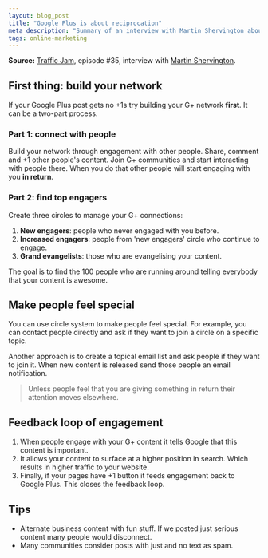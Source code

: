 ```yaml
---
layout: blog_post
title: "Google Plus is about reciprocation"
meta_description: "Summary of an interview with Martin Shervington about engaing with people on Google Plus and promoting your content."
tags: online-marketing
---
```


**Source:** [Traffic Jam](http://www.veravo.com/trafficjam/google-plus-circle-strategies-martin-shervington/), episode #35, interview with <a href='http://www.martinshervington.com/'>Martin Shervington</a>.

## First thing: build your network

If your Google Plus post gets no +1s try building your G+ network **first**. It can be a two-part process.

### Part 1: connect with people

Build your network through engagement with other people. Share, comment and +1 other people's content. Join G+ communities and start interacting with people there. When you do that other people will start engaging with you **in return**.

### Part 2: find top engagers

Create three circles to manage your G+ connections:

1. **New engagers**: people who never engaged with you before.
1. **Increased engagers**: people from 'new engagers' circle who continue to engage.
1. **Grand evangelists**: those who are evangelising your content.

The goal is to find the 100 people who are running around telling everybody that your content is awesome.

## Make people feel special

You can use circle system to make people feel special. For example, you can contact people directly and ask if they want to join a circle on a specific topic.

Another approach is to create a topical email list and ask people if they want to join it. When new content is released send those people an email notification.

> Unless people feel that you are giving something in return their attention moves elsewhere.

## Feedback loop of engagement

1. When people engage with your G+ content it tells Google that this content is important.
1. It allows your content to surface at a higher position in search. Which results in higher traffic to your website.
1. Finally, if your pages have +1 button it feeds engagement back to Google Plus. This closes the feedback loop.

## Tips

* Alternate business content with fun stuff. If we posted just serious content many people would disconnect.
* Many communities consider posts with just and no text as spam.
